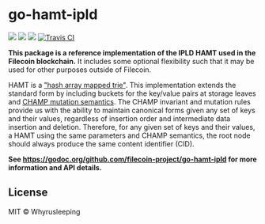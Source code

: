 go-hamt-ipld
==================

[![](https://img.shields.io/badge/made%20by-Protocol%20Labs-blue.svg?style=flat-square)](http://ipn.io)
[![](https://img.shields.io/badge/project-IPFS-blue.svg?style=flat-square)](http://libp2p.io/)
[![](https://img.shields.io/badge/freenode-%23ipfs-blue.svg?style=flat-square)](http://webchat.freenode.net/?channels=%23ipfs)
[![Travis CI](https://travis-ci.org/filecoin-project/go-hamt-ipld.svg?branch=master)](https://travis-ci.org/filecoin-project/go-hamt-ipld)

**This package is a reference implementation of the IPLD HAMT used in the
Filecoin blockchain.** It includes some optional flexibility such that it may
be used for other purposes outside of Filecoin.

HAMT is a ["hash array mapped trie"](https://en.wikipedia.org/wiki/Hash_array_mapped_trie).
This implementation extends the standard form by including buckets for the
key/value pairs at storage leaves and [CHAMP mutation semantics](https://michael.steindorfer.name/publications/oopsla15.pdf).
The CHAMP invariant and mutation rules provide us with the ability to maintain
canonical forms given any set of keys and their values, regardless of insertion
order and intermediate data insertion and deletion. Therefore, for any given
set of keys and their values, a HAMT using the same parameters and CHAMP
semantics, the root node should always produce the same content identifier
(CID).

**See https://godoc.org/github.com/filecoin-project/go-hamt-ipld for more information and
API details.**

## License

MIT © Whyrusleeping
